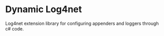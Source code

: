 # Dynamic Log4net

Log4net extension library for configuring appenders and loggers through c# code.
